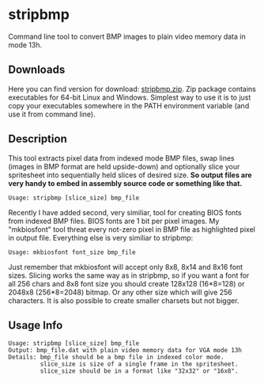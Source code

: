 # stripbmp
Command line tool to convert BMP images to plain video memory data in mode 13h.

## Downloads
Here you can find version for download: [stripbmp.zip](https://github.com/tstamborski/stripbmp/releases/download/v0.5/stripbmp.zip).
Zip package contains executables for 64-bit Linux and Windows. Simplest way to use it is to just copy your executables somewhere in the
PATH environment variable (and use it from command line).

## Description
This tool extracts pixel data from indexed mode BMP files, swap lines (images in BMP format are
held upside-down) and optionally slice your spritesheet into sequentially held slices of desired
size. **So output files are very handy to embed in assembly source code or something like that.**
```
Usage: stripbmp [slice_size] bmp_file
```

Recently I have added second, very similiar, tool for creating BIOS fonts from indexed BMP files.
BIOS fonts are 1 bit per pixel images. My "mkbiosfont" tool threat every not-zero pixel in BMP file
as highlighted pixel in output file. Everything else is very similiar to stripbmp:
```
Usage: mkbiosfont font_size bmp_file
```
Just remember that mkbiosfont will accept only 8x8, 8x14 and 8x16 font sizes. Slicing works the same
way as in stripbmp, so if you want a font for all 256 chars and 8x8 font size you should create 128x128
(16\*8=128) or 2048x8 (256\*8=2048) bitmap. Or any other size which will give 256 characters. It is also
possible to create smaller charsets but not bigger.

## Usage Info
```
Usage: stripbmp [slice_size] bmp_file
Output: bmp_file.dat with plain video memory data for VGA mode 13h
Details: bmp_file should be a bmp file in indexed color mode.
         slice_size is size of a single frame in the spritesheet.
         slice_size should be in a format like "32x32" or "16x8".
```
